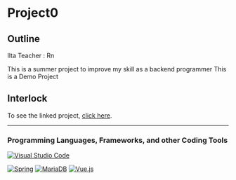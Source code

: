 # Project0

## Outline
Ilta Teacher : Rn

This is a summer project to improve my skill as a backend programmer
This is a Demo Project

## Interlock
To see the linked project, [click here](https://github.com/thes24/projectvue0).
___
### Programming Languages, Frameworks, and other Coding Tools
[![Visual Studio Code](https://img.shields.io/badge/Visual%20Studio%20Code-0078d7.svg?style=for-the-badge&logo=visual-studio-code&logoColor=white)](https://code.visualstudio.com/)

[![Spring](https://img.shields.io/badge/spring-%236DB33F.svg?style=for-the-badge&logo=spring&logoColor=white)](https://spring.io/) [![MariaDB](https://img.shields.io/badge/MariaDB-003545?style=for-the-badge&logo=mariadb&logoColor=white)](https://mariadb.org/) [![Vue.js](https://img.shields.io/badge/vuejs-%2335495e.svg?style=for-the-badge&logo=vuedotjs&logoColor=%234FC08D)](https://ko.vuejs.org/)